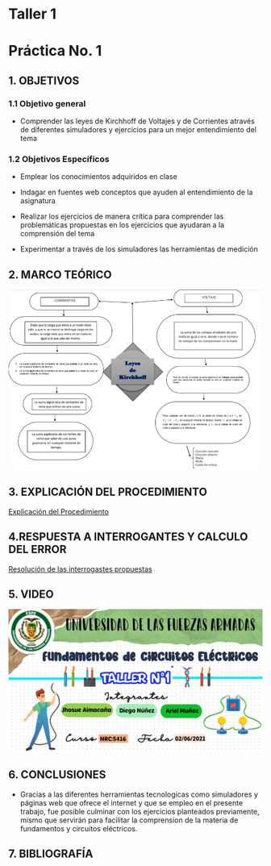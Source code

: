 # Taller 1

# Práctica No. 1

## **1. OBJETIVOS**

### **1.1 Objetivo general**

* Comprender las leyes de Kirchhoff de Voltajes y  de Corrientes através de diferentes simuladores y ejercicios para un mejor entendimiento del tema 

### **1.2 Objetivos Específicos**

* Emplear los conocimientos adquiridos en clase 

* Indagar en fuentes web conceptos que ayuden al entendimiento de la asignatura 

* Realizar los ejercicios de manera crítica para comprender las problemáticas propuestas en los ejercicios que ayudaran a la comprensión del tema 

* Experimentar a través de los simuladores las herramientas de medición

## 2. MARCO TEÓRICO 

![](https://github.com/Jhosu115/Taller/blob/main/imagen_2021-06-01_220100.png)

## 3. EXPLICACIÓN DEL PROCEDIMIENTO

[Explicación del Procedimiento](https://github.com/Jhosu115/Taller/blob/main/EXPLICACIÓN%20DEL%20PROCEDIMIENTO.pdf)

## 4.RESPUESTA A INTERROGANTES Y CALCULO DEL ERROR

[Resolución de las interrogastes propuestas](https://github.com/Jhosu115/Taller/blob/main/Variables.pdf)

## 5. VIDEO

[![Video Del Simulador](https://github.com/Jhosu115/Taller/blob/main/Diapositiva1%20(1).PNG)](https://youtu.be/e4x5IgEhtTo)

## 6. CONCLUSIONES

* Gracias a las diferentes herramientas tecnologicas como simuladores y páginas web que ofrece el internet y que se empleo en el presente trabajo, fue posible culminar con los ejercicios planteados previamente, mismo que servirán para facilitar la comprension de la materia de fundamentos y circuitos eléctricos.



## 7. BIBLIOGRAFÍA



